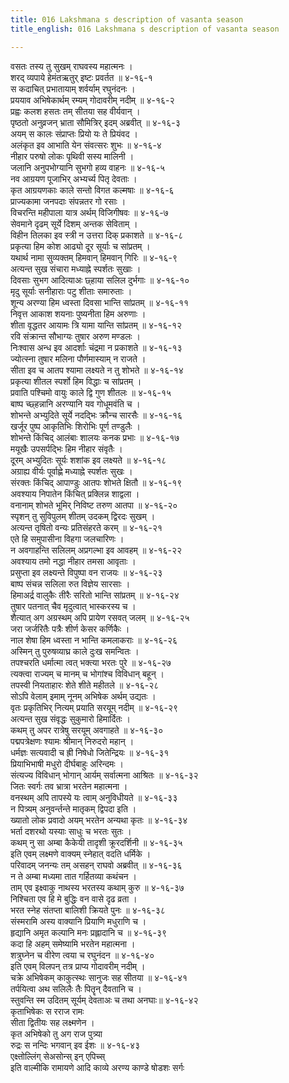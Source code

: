 ```yaml
---
title: 016 Lakshmana s description of vasanta season
title_english: 016 Lakshmana s description of vasanta season

---
```

वसतः तस्य तु सुखम् राघवस्य महात्मनः ।  
शरद् व्यपाये हेमंतऋतुर् इष्टः प्रवर्तत ॥ ४-१६-१  
स कदाचित् प्रभातायाम् शर्वर्याम् रघुनंदनः ।  
प्रययाव अभिषेकार्थम् रम्यम् गोदावरीम् नदीम् ॥ ४-१६-२  
प्रह्वः कलश हसतः तम् सीतया सह वीर्यवान् ।  
पृष्ठतो अनुव्रजन् भ्राता सौमित्रिर् इदम् अब्रवीत् ॥ ४-१६-३  
अयम् स कालः संप्राप्तः प्रियो यः ते प्रियंवद ।  
अलंकृत इव आभाति येन संवत्सरः शुभः ॥ ४-१६-४  
नीहार परुषो लोकः पृथिवी सस्य मालिनी ।  
जलानि अनुपभोग्यानि सुभगो हव्य वाहनः ॥ ४-१६-५  
नव आग्रयण पूजाभिर् अभ्यर्च्य पितृ देवताः ।  
कृत आग्रयणकाः काले सन्तो विगत कल्मषाः ॥ ४-१६-६  
प्राज्यकामा जनपदाः संपन्नतर गो रसाः ।  
विचरन्ति महीपाला यात्र अर्थम् विजिगीषवः ॥ ४-१६-७  
सेवमाने दृढम् सूर्ये दिशम् अन्तक सेविताम् ।  
विहीन तिलका इव स्त्री न उत्तरा दिक् प्रकाशते ॥ ४-१६-८  
प्रकृत्या हिम कोश आढ्यो दूर सूर्याः च सांप्रतम् ।  
यथार्थ नामा सुव्यक्तम् हिमवान् हिमवान् गिरिः ॥ ४-१६-९  
अत्यन्त सुख संचारा मध्याह्ने स्पर्शतः सुखाः ।  
दिवसाः सुभग आदित्याअः छ्हाया सलिल दुर्भगाः ॥ ४-१६-१०  
मृदु सूर्याः सनीहाराः पटु शीताः समारुताः ।  
शून्य अरण्या हिम ध्वस्ता दिवसा भान्ति सांप्रतम् ॥ ४-१६-११  
निवृत्त आकाश शयनाः पुष्यनीता हिम अरुणाः ।  
शीता वृद्धतर आयामः त्रि यामा यान्ति सांप्रतम् ॥ ४-१६-१२  
रवि संक्रान्त सौभाग्यः तुषार अरुण मण्डलः ।  
निःश्वास अन्ध इव आदर्शाः चंद्रमा न प्रकाशते ॥ ४-१६-१३  
ज्योत्स्ना तुषार मलिना पौर्णमास्याम् न राजते ।  
सीता इव च आतप श्यामा लक्ष्यते न तु शोभते ॥ ४-१६-१४  
प्रकृत्या शीतल स्पर्शो हिम विद्धाः च सांप्रतम् ।  
प्रवाति पश्चिमो वायुः काले द्वि गुण शीतलः ॥ ४-१६-१५  
बाष्प च्छ्हन्नानि अरण्यानि यव गोधूमवंति च ।  
शोभन्ते अभ्युदिते सूर्ये नदद्भिः क्रौन्च सारसैः ॥ ४-१६-१६  
खर्जूर पुष्प आकृतिभिः शिरोभिः पूर्ण तण्डुलैः ।  
शोभन्ते किंचिद् आलंबाः शालयः कनक प्रभाः ॥ ४-१६-१७  
मयूखैः उपसर्पद्भिः हिम नीहार संवृतैः ।  
दूरम् अभ्युदितः सूर्यः शशांक इव लक्ष्यते ॥ ४-१६-१८  
अग्राह्य वीर्यः पूर्वाह्णे मध्याह्ने स्पर्शतः सुखः ।  
संरक्तः किंचिद् आपाण्डुः आतपः शोभते क्षितौ ॥ ४-१६-१९  
अवश्याय निपातेन किंचित् प्रक्लिन्न शाद्वला ।  
वनानाम् शोभते भूमिर् निविष्ट तरुण आतपा ॥ ४-१६-२०  
स्पृशन् तु सुविपुलम् शीतम् उदकम् द्विरदः सुखम् ।  
अत्यन्त तृषितो वन्यः प्रतिसंहरते करम् ॥ ४-१६-२१  
एते हि समुपासीना विहगा जलचारिणः ।  
न अवगाहन्ति सलिलम् अप्रगल्भा इव आवहम् ॥ ४-१६-२२  
अवश्याय तमो नद्धा नीहार तमसा आवृताः ।  
प्रसुप्ता इव लक्ष्यन्ते विपुष्पा वन राजयः ॥ ४-१६-२३  
बाष्प संचन्न सलिला रुत विज्ञेय सारसाः ।  
हिमाअर्द्र वालुकैः तीरैः सरितो भान्ति सांप्रतम् ॥ ४-१६-२४  
तुषार पतनात् चैव मृदुत्वात् भास्करस्य च ।  
शैत्यात् अग अग्रस्थम् अपि प्रायेण रसवत् जलम् ॥ ४-१६-२५  
जरा जर्जरितैः पत्रैः शीर्ण केसर कर्णिकैः ।  
नाल शेषा हिम ध्वस्ता न भान्ति कमलाकराः ॥ ४-१६-२६  
अस्मिन् तु पुरुषव्याघ्र काले दुःख समन्वितः ।  
तपश्चरति धर्मात्मा त्वत् भक्त्या भरतः पुरे ॥ ४-१६-२७  
त्यक्त्वा राज्यम् च मानम् च भोगांश्च विविधान् बहून् ।  
तपस्वी नियताहारः शेते शीते महीतले ॥ ४-१६-२८  
सोऽपि वेलाम् इमाम् नूनम् अभिषेक अर्थम् उद्यतः ।  
वृतः प्रकृतिभिर् नित्यम् प्रयाति सरयूम् नदीम् ॥ ४-१६-२९  
अत्यन्त सुख संवृद्धः सुकुमारो हिमार्दितः ।  
कथम् तु अपर रात्रेषु सरयूम् अवगाहते ॥ ४-१६-३०  
पद्मपत्रेक्षणः श्यामः श्रीमान् निरुदरो महान् ।  
धर्मज्ञः सत्यवादी च ह्री निषेधो जितेन्द्रियः ॥ ४-१६-३१  
प्रियाभिभाषी मधुरो दीर्घबाहुः अरिन्दमः ।  
संत्यज्य विविधान् भोगान् आर्यम् सर्वात्मना आश्रितः ॥ ४-१६-३२  
जितः स्वर्गः तव भ्रात्रा भरतेन महात्मना ।  
वनस्थम् अपि तापस्ये यः त्वाम् अनुविधीयते ॥ ४-१६-३३  
न पित्र्यम् अनुवर्न्तन्ते मातृकम् द्विपदा इति ।  
ख्यातो लोक प्रवादो अयम् भरतेन अन्यथा कृतः ॥ ४-१६-३४  
भर्ता दशरथो यस्याः साधुः च भरतः सुतः ।  
कथम् नु सा अम्बा कैकेयी तादृशी क्रूरदर्शिनी ॥ ४-१६-३५  
इति एवम् लक्ष्मणे वाक्यम् स्नेहात् वदति धर्मिके ।  
परिवादम् जनन्यः तम् असहन् राघवो अब्रवीत् ॥ ४-१६-३६  
न ते अम्बा मध्यमा तात गर्हितव्या कथंचन ।  
ताम् एव इक्ष्वाकु नाथस्य भरतस्य कथाम् कुरु ॥ ४-१६-३७  
निश्चिता एव हि मे बुद्धिः वन वासे दृढ व्रता ।  
भरत स्नेह संतप्ता बालिशी क्रियते पुनः ॥ ४-१६-३८  
संस्मरामि अस्य वाक्यानि प्रियाणि मधुराणि च ।  
हृद्यानि अमृत कल्पानि मनः प्रह्लादानि च ॥ ४-१६-३९  
कदा हि अहम् समेष्यामि भरतेन महात्मना ।  
शत्रुघ्नेन च वीरेण त्वया च रघुनंदन ॥ ४-१६-४०  
इति एवम् विलपन् तत्र प्राप्य गोदावरीम् नदीम् ।  
चक्रे अभिषेकम् काकुत्स्थः सानुजः सह सीतया ॥ ४-१६-४१  
तर्पयित्वा अथ सलिलैः तैः पितॄन् दैवतानि च ।  
स्तुवन्ति स्म उदितम् सूर्यम् देवताअः च तथा अनघाः॥ ४-१६-४२  
कृताभिषेकः स रराज रामः  
सीता द्वितीयः सह लक्ष्मणेन ।  
कृत अभिषेको तु अग राज पुत्र्या  
रुद्रः स नन्दिः भगवान् इव ईशः ॥ ४-१६-४३  
एक्ष्तोल्लिंग् सेअसोन्स् इन् एपिच्स्  
इति वाल्मीकि रामायणे आदि काव्ये अरण्य काण्डे षोडशः सर्गः